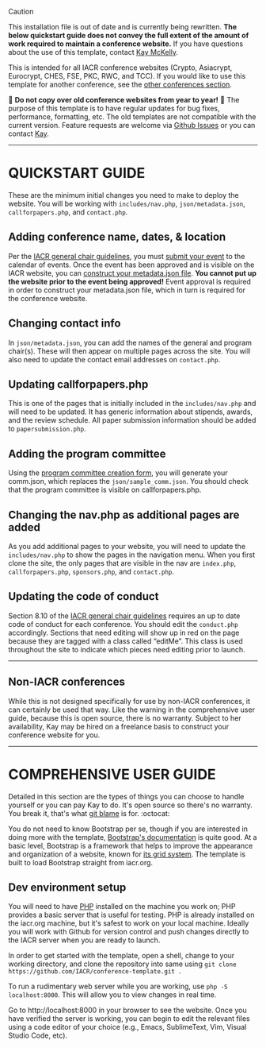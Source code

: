 
> [!CAUTION]
> This installation file is out of date and is currently being rewritten. 
> **The below quickstart guide does not convey the full extent of the 
> amount of work required to 
> maintain a conference website.**
> If you have questions about the use of this template, contact 
> [Kay McKelly](https://github.com/kaymckelly).

This is intended for all IACR conference websites (Crypto, Asiacrypt, Eurocrypt, CHES, FSE, PKC, RWC, and TCC). If you would like to use this template for another conference, see the [other conferences section](#non-iacr-conferences).

:japanese_ogre: **Do not copy over old conference websites from year to year!** :japanese_ogre: The purpose of this template is to have regular updates for bug fixes, performance, formatting, etc. The old templates are not compatible with the current version. Feature requests are welcome via [Github Issues](https://github.com/IACR/conference-template/issues/new) or you can contact [Kay](https://github.com/kaymckelly).

---

# QUICKSTART GUIDE
These are the minimum initial changes you need to make to deploy the website. You will be working with `includes/nav.php`, `json/metadata.json`, `callforpapers.php`, and `contact.php`.

## Adding conference name, dates, & location
Per the [IACR general chair guidelines](https://iacr.org/docs/genchair.pdf), you must [submit your event](https://www.iacr.org/events/edit.php) to the calendar of events. Once the event has been approved and is visible on the IACR website, you can [construct your metadata.json file](https://www.iacr.org/cryptodb/pc/). **You cannot put up the website prior to the event being approved!** Event approval is required in order to construct your metadata.json file, which in turn is required for the conference website.

## Changing contact info
In `json/metadata.json`, you can add the names of the general and program chair(s). These will then appear on multiple pages across the site. You will also need to update the contact email addresses on `contact.php`.

## Updating callforpapers.php
This is one of the pages that is initially included in the `includes/nav.php` and will need to be updated. It has generic information about stipends, awards, and the review schedule. All paper submission information should be added to `papersubmission.php`.

## Adding the program committee
Using the [program committee creation form](https://www.iacr.org/cryptodb/pc/), you will generate your comm.json, which replaces the `json/sample_comm.json`. You should check that the program committee is visible on callforpapers.php.

## Changing the nav.php as additional pages are added
As you add additional pages to your website, you will need to update the `includes/nav.php` to show the pages in the navigation menu. When you first clone the site, the only pages that are visible in the nav are `index.php`, `callforpapers.php`, `sponsors.php`, and `contact.php`.

## Updating the code of conduct
Section 8.10 of the [IACR general chair guidelines](https://iacr.org/docs/genchair.pdf) requires an up to date code of conduct for each conference. You should edit the `conduct.php` accordingly. Sections that need editing will show up in red on the page because they are tagged with a class called “editMe”. This class is used throughout the site to indicate which pieces need editing prior to launch.

---

## Non-IACR conferences
While this is not designed specifically for use by non-IACR conferences, it can certainly be used that way. Like the warning in the comprehensive user guide, because this is open source, there is no warranty. Subject to her availability, Kay may be hired on a freelance basis to construct your conference website for you.

---

<!-- <details>
<summary>The comprehensive guide for intermediate to advanced users & confident DIYers</summary> -->

# COMPREHENSIVE USER GUIDE
Detailed in this section are the types of things you can choose to handle yourself or you can pay Kay to do. It's open source so there's no warranty. You break it, that's what [git blame](https://www.atlassian.com/git/tutorials/inspecting-a-repository/git-blame) is for. :octocat:

You do not need to know Bootstrap per se, though if you are interested in doing more with the template, [Bootstrap's documentation](https://getbootstrap.com/docs/5.3/getting-started/introduction/) is quite good. At a basic level, Bootstrap is a framework that helps to improve the appearance and organization of a website, known for [its grid system](https://getbootstrap.com/docs/5.3/layout/grid/). The template is built to load Bootstrap straight from iacr.org.

## Dev environment setup
You will need to have [PHP](https://www.php.net/manual/en/install.php) installed on the machine you work on; PHP provides a basic server that is useful for testing. PHP is already installed on the iacr.org machine, but it's safest to work on your local machine. Ideally you will work with Github for version control and push changes directly to the IACR server when you are ready to launch.

In order to get started with the template, open a shell, change to your working directory, and clone the repository into same using `git clone https://github.com/IACR/conference-template.git .`

To run a rudimentary web server while you are working, use `php -S localhost:8000`. This will allow you to view changes in real time.

Go to http://localhost:8000 in your browser to see the website. Once you have verified the server is working, you can begin to edit the relevant files using a code editor of your choice (e.g., Emacs, SublimeText, Vim, Visual Studio Code, etc).


<!-- </details> -->
